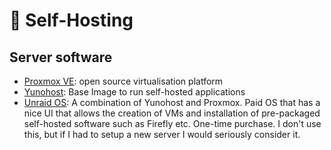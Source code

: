 # 📀 Self-Hosting

## Server software

* [Proxmox VE](../operating-systems/proxmox-ve.md): open source virtualisation platform
* [Yunohost](https://yunohost.org/): Base Image to run self-hosted applications
* [Unraid OS](https://unraid.net/product): A combination of Yunohost and Proxmox. Paid OS that has a nice UI that allows the creation of VMs and installation of pre-packaged self-hosted software such as Firefly etc. One-time purchase. I don't use this, but if I had to setup a new server I would seriously consider it.
